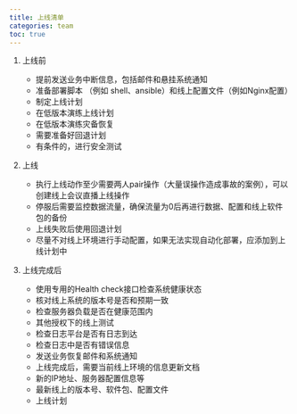 ```yaml
---
title: 上线清单
categories: team
toc: true
---
```


1. 上线前
   - 提前发送业务中断信息，包括邮件和悬挂系统通知
   - 准备部署脚本 （例如 shell、ansible）和线上配置文件（例如Nginx配置）
   - 制定上线计划
   - 在低版本演练上线计划
   - 在低版本演练灾备恢复
   - 需要准备好回退计划
   - 有条件的，进行安全测试
2. 上线

   - 执行上线动作至少需要两人pair操作（大量误操作造成事故的案例），可以创建线上会议直播上线操作
   - 停服后需要监控数据流量，确保流量为0后再进行数据、配置和线上软件包的备份
   - 上线失败后使用回退计划
   - 尽量不对线上环境进行手动配置，如果无法实现自动化部署，应添加到上线计划中
3. 上线完成后
   - 使用专用的Health check接口检查系统健康状态
   - 核对线上系统的版本号是否和预期一致
   - 检查服务器负载是否在健康范围内
   - 其他授权下的线上测试
   - 检查日志平台是否有日志到达
   - 检查日志中是否有错误信息
   - 发送业务恢复邮件和系统通知
   - 上线完成后，需要当前线上环境的信息更新文档
   - 新的IP地址、服务器配置信息等
   - 最新线上的版本号、软件包、配置文件
   - 上线计划
